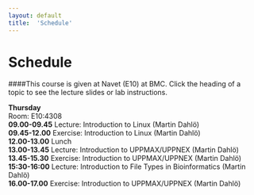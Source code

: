 ```yaml
---
layout: default
title:  'Schedule'
---
```


# Schedule

####This course is given at Navet (E10) at BMC. Click the heading of a topic to see the lecture slides or lab instructions.

**Thursday**  
Room: E10:4308  
**09.00-09.45** Lecture: Introduction to Linux (Martin Dahlö)  
**09.45-12.00** Exercise: Introduction to Linux (Martin Dahlö)  
**12.00-13.00** Lunch  
**13.00-13.45** Lecture: Introduction to UPPMAX/UPPNEX (Martin Dahlö)  
**13.45-15.30** Exercise: Introduction to UPPMAX/UPPNEX (Martin Dahlö)  
**15:30-16:00** Lecture: Introduction to File Types in Bioinformatics (Martin Dahlö)  
**16.00-17.00** Exercise: Introduction to UPPMAX/UPPNEX (Martin Dahlö)  

